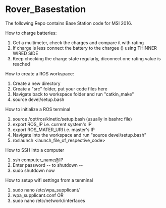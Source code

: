 Rover_Basestation
===============================================================
The following Repo contains Base Station code for MSI 2016.

How to charge batteries:
1. Get a multimeter, check the charges and compare it with rating
2. If charge is less connect the battery to the chargee () using THINNER WIRED SIDE
3. Keep checking the charge state regularly, diconnect one rating value is reached

How to create a ROS workspace:
1. Create a new directory
2. Create a "src" folder, put your code files here
3. Navigate back to workspace folder and run "catkin_make"
4. source devel/setup.bash

How to initialize a ROS terminal
1. source /opt/ros/kinetic/setup.bash (usually in bashrc file)
2. export ROS_IP i.e. current system's IP
3. export ROS_MATER_URI i.e. master's IP
4. Navigate into the workspace and run "source devel/setup.bash"
5. roslaunch <launch_file_of_respective_code>

How to SSH into a computer
1. ssh computer_name@IP
2. Enter password
-- to shutdown --
3. sudo shutdown now

How to setup wifi settings from a tenminal
1. sudo nano /etc/wpa_supplicant/
2. wpa_supplicant.conf
OR
1. sudo nano /etc/network/interfaces
